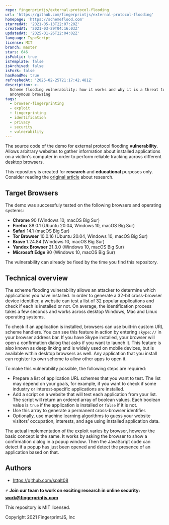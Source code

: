 ```yaml
---
repo: fingerprintjs/external-protocol-flooding
url: 'https://github.com/fingerprintjs/external-protocol-flooding'
homepage: 'https://schemeflood.com'
starredAt: '2021-05-13T22:07:20Z'
createdAt: '2021-03-29T04:16:03Z'
updatedAt: '2025-01-26T22:04:02Z'
language: TypeScript
license: MIT
branch: master
stars: 646
isPublic: true
isTemplate: false
isArchived: false
isFork: false
hasReadMe: true
refreshedAt: '2025-02-25T21:17:42.481Z'
description: >-
  Scheme flooding vulnerability: how it works and why it is a threat to
  anonymous browsing
tags:
  - browser-fingerprinting
  - exploit
  - fingerprinting
  - identification
  - privacy
  - security
  - vulnerability
---
```


The source code of the demo for external protocol flooding **vulnerability**. Allows arbitrary websites to gather information about installed applications on a victim's computer in order to perform reliable tracking across different desktop browsers.

This repository is created for **research** and **educational** purposes only.
Consider reading the [original article](http://fingerprint.com/blog/external-protocol-flooding/) about research.

## Target Browsers

The demo was successfuly tested on the following browsers and operating systems:

- **Chrome** 90 (Windows 10, macOS Big Sur)
- **Firefox** 88.0.1 (Ubuntu 20.04, Windows 10, macOS Big Sur)
- **Safari** 14.1 (macOS Big Sur)
- **Tor Browser** 10.0.16 (Ubuntu 20.04, Windows 10, macOS Big Sur)
- **Brave** 1.24.84 (Windows 10, macOS Big Sur)
- **Yandex Browser** 21.3.0 (Windows 10, macOS Big Sur)
- **Microsoft Edge** 90 (Windows 10, macOS Big Sur)

The vulnerability can already be fixed by the time you find this repository.

## Technical overview

The scheme flooding vulnerability allows an attacker to determine which applications you have installed. In order to generate a 32-bit cross-browser device identifier, a website can test a list of 32 popular applications and check if each is installed or not. On average, the identification process takes a few seconds and works across desktop Windows, Mac and Linux operating systems.

To check if an application is installed, browsers can use built-in custom URL scheme handlers. You can see this feature in action by entering `skype://` in your browser address bar. If you have Skype installed, your browser will open a confirmation dialog that asks if you want to launch it. This feature is also known as deep linking and is widely used on mobile devices, but is available within desktop browsers as well. Any application that you install can register its own scheme to allow other apps to open it.

To make this vulnerability possible, the following steps are required:

- Prepare a list of application URL schemes that you want to test. The list may depend on your goals, for example, if you want to check if some industry or interest-specific applications are installed.
- Add a script on a website that will test each application from your list. The script will return an ordered array of boolean values. Each boolean value is `true` if the application is installed or `false` if it is not.
- Use this array to generate a permanent cross-browser identifier.
- Optionally, use machine learning algorithms to guess your website visitors’ occupation, interests, and age using installed application data.

The actual implementation of the exploit varies by browser, however the basic concept is the same. It works by asking the browser to show a confirmation dialog in a popup window. Then the JavaScript code can detect if a popup has just been opened and detect the presence of an application based on that.

## Authors

* https://github.com/spalt08

⚡ **Join our team to work on exciting research in online security: [work@fingerprintjs.com](mailto:work@fingerprintjs.com)**

This repository is MIT licensed.

Copyright 2021 FingerprintJS, Inc
